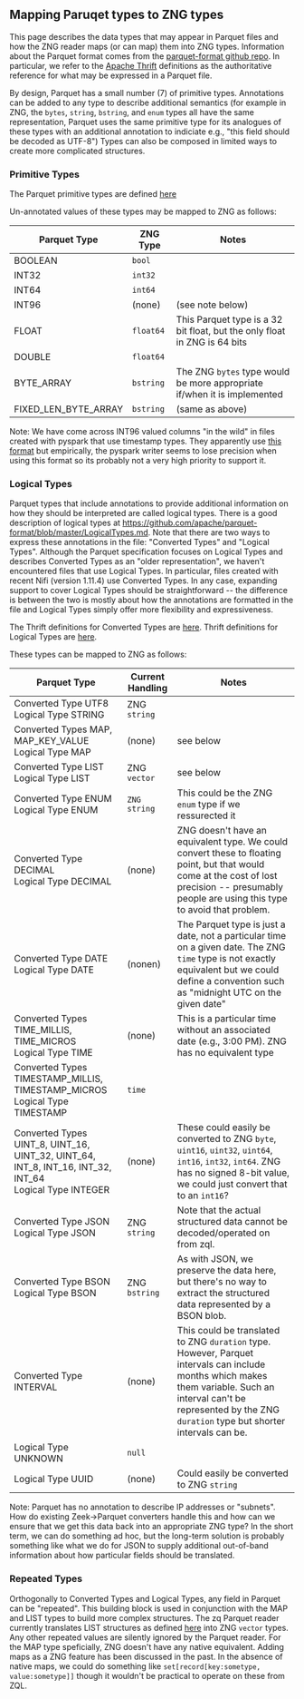 
## Mapping Paruqet types to ZNG types

This page describes the data types that may appear in Parquet files
and how the ZNG reader maps (or can map) them into ZNG types.
Information about the Parquet format comes from the
[parquet-format github repo](https://github.com/apache/parquet-format#parquet-).
In particular, we refer to the [Apache Thrift](https://thrift.apache.org/)
definitions as the authoritative reference for what may be expressed
in a Parquet file.

By design, Parquet has a small number (7) of primitive types.
Annotations can be added to any type to describe additional semantics
(for example in ZNG, the `bytes`, `string`, `bstring`, and `enum` types
all have the same representation, Parquet uses the same primitive type
for its analogues of these types with an additional annotation to
indiciate e.g., "this field should be decoded as UTF-8")
Types can also be composed in limited ways to create more complicated
structures.

### Primitive Types

The Parquet primitive types are defined
[here](https://github.com/apache/parquet-format/blob/7390aa18ac855622f6d5cb737e9628eecd7565fd/src/main/thrift/parquet.thrift#L32-L41)

Un-annotated values of these types may be mapped to ZNG as follows:

| Parquet Type | ZNG Type | Notes |
| ------------ | -------- | ----- |
| BOOLEAN      | `bool`   | |
| INT32        | `int32`  | |
| INT64        | `int64`  | |
| INT96        | (none)   | (see note below) |
| FLOAT        | `float64` | This Parquet type is a 32 bit float, but the only float in ZNG is 64 bits |
| DOUBLE       | `float64` | |
| BYTE_ARRAY   | `bstring` | The ZNG `bytes` type would be more appropriate if/when it is implemented |
| FIXED_LEN_BYTE_ARRAY | `bstring` | (same as above) |

Note: We have come across INT96 valued columns "in the wild" in files
created with pyspark that use timestamp types.  They apparently use
[this format](https://github.com/xhochy/parquet-format/blob/cb4727767823ae201fd567f67825cc22834c20e9/LogicalTypes.md#int96-timestamps-also-called-impala_timestamp) but empirically, the pyspark writer seems to lose precision when
using this format so its probably not a very high priority to support it.

### Logical Types

Parquet types that include annotations to provide additional information
on how they should be interpreted are called logical types.
There is a good description of logical types at
<https://github.com/apache/parquet-format/blob/master/LogicalTypes.md>.
Note that there are two ways to express these annotations in the file:
"Converted Types" and "Logical Types".  Although the Parquet
specification focuses on Logical Types and describes Converted Types as
an "older representation", we haven't encountered files that use
Logical Types.  In particular, files created with recent
Nifi (version 1.11.4) use Converted Types.
In any case, expanding support to cover Logical Types should be
straightforward -- the difference is between the two is mostly about how
the annotations are formatted in the file and Logical Types simply
offer more flexibility and expressiveness.

The Thrift definitions for Converted Types are
[here](https://github.com/apache/parquet-format/blob/7390aa18ac855622f6d5cb737e9628eecd7565fd/src/main/thrift/parquet.thrift#L48-L177).
Thrift definitions for Logical Types are
[here](https://github.com/apache/parquet-format/blob/7390aa18ac855622f6d5cb737e9628eecd7565fd/src/main/thrift/parquet.thrift#L227-L344).

These types can be mapped to ZNG as follows:

| Parquet Type | Current Handling |  Notes |
| ------------ | ---------------- | ----- |
| Converted Type UTF8<br>Logical Type STRING | ZNG `string` ||
| Converted Types MAP, MAP_KEY_VALUE<br>Logical Type MAP | (none) | see below |
| Converted Type LIST<br>Logical Type LIST | ZNG `vector` | see below |
| Converted Type ENUM<br>Logical Type ENUM | `ZNG string` | This could be the ZNG `enum` type if we ressurected it |
| Converted Type DECIMAL<br>Logical Type DECIMAL | (none) | ZNG doesn't have an equivalent type.  We could convert these to floating point, but that would come at the cost of lost precision -- presumably people are using this type to avoid that problem. |
| Converted Type DATE<br>Logical Type DATE | (nonen) | The Parquet type is just a date, not a particular time on a given date.  The ZNG `time` type is not exactly equivalent but we could define a convention such as "midnight UTC on the given date" |
| Converted Types TIME_MILLIS, TIME_MICROS<br>Logical Type TIME | (none) | This is a particular time without an associated date (e.g., 3:00 PM).  ZNG has no equivalent type |
| Converted Types TIMESTAMP_MILLIS, TIMESTAMP_MICROS<br>Logical Type TIMESTAMP | `time` | |
| Converted Types UINT_8, UINT_16, UINT_32, UINT_64, INT_8, INT_16, INT_32, INT_64<br>Logical Type INTEGER | (none) | These could easily be converted to ZNG `byte`, `uint16`, `uint32`, `uint64`, `int16`, `int32`, `int64`.  ZNG has no signed 8-bit value, we could just convert that to an `int16`? |
| Converted Type JSON<br>Logical Type JSON | ZNG `string` | Note that the actual structured data cannot be decoded/operated on from zql. |
| Converted Type BSON<br>Logical Type BSON | ZNG `bstring` | As with JSON, we preserve the data here, but there's no way to extract the structured data represented by a BSON blob. |
| Converted Type INTERVAL | (none) | This could be translated to ZNG `duration` type.  However, Parquet intervals can include months which makes them variable.  Such an interval can't be represented by the ZNG `duration` type but shorter intervals can be. |
| Logical Type UNKNOWN | `null` | |
| Logical Type UUID | (none) | Could easily be converted to ZNG `string` |

Note: Parquet has no annotation to describe IP addresses or "subnets".
How do existing Zeek->Parquet converters handle this and how can we
ensure that we get this data back into an appropriate ZNG type?
In the short term, we can do something ad hoc, but the long-term solution
is probably something like what we do for JSON to supply additional
out-of-band information about how particular fields should be translated.

### Repeated Types

Orthogonally to Converted Types and Logical Types, any field in Parquet
can be "repeated".  This building block is used in conjunction with the
MAP and LIST types to build more complex structures.
The zq Parquet reader currently translates LIST structures as defined
[here](https://github.com/apache/parquet-format/blob/master/LogicalTypes.md#lists) into ZNG `vector` types.  Any other repeated values are silently
ignored by the Parquet reader.
For the MAP type speficially, ZNG doesn't have any native equivalent.
Adding maps as a ZNG feature has been discussed in the past.  In the
absence of native maps, we could do something like
`set[record[key:sometype, value:sometype]]` though it wouldn't be practical
to operate on these from ZQL.
